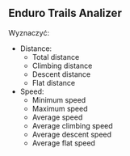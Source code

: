 ## Enduro Trails Analizer

Wyznaczyć:
- Distance:
    - Total distance
    - Climbing distance
    - Descent distance
    - Flat distance
- Speed:
    - Minimum speed
    - Maximum speed
    - Average speed
    - Average climbing speed
    - Average descent speed
    - Average flat speed

